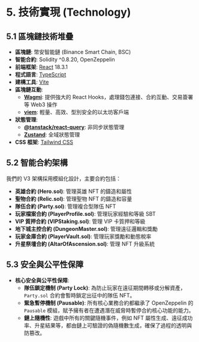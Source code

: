 # 5. 技術實現 (Technology)

## 5.1 區塊鏈技術堆疊

* **區塊鏈**: 幣安智能鏈 (Binance Smart Chain, BSC)
* **智能合約**: Solidity ^0.8.20, OpenZeppelin
* **前端框架**: [React](https://react.dev/) 18.3.1
* **程式語言**: [TypeScript](https://www.typescriptlang.org/)
* **建構工具**: [Vite](https://vitejs.dev/)
* **區塊鏈互動**:
  * [**Wagmi**](https://wagmi.sh/): 提供強大的 React Hooks，處理錢包連接、合約互動、交易簽署等 Web3 操作
  * [**viem**](https://viem.sh/): 輕量、高效、型別安全的以太坊客戶端
* **狀態管理**:
  * [**@tanstack/react-query**](https://tanstack.com/query/latest): 非同步狀態管理
  * [**Zustand**](https://github.com/pmndrs/zustand): 全域狀態管理
* **CSS 框架**: [Tailwind CSS](https://tailwindcss.com/)

## 5.2 智能合約架構

我們的 V3 架構採用模組化設計，主要合約包括：

* **英雄合約 (Hero.sol)**: 管理英雄 NFT 的鑄造和屬性
* **聖物合約 (Relic.sol)**: 管理聖物 NFT 的鑄造和容量
* **隊伍合約 (Party.sol)**: 管理複合型隊伍 NFT
* **玩家檔案合約 (PlayerProfile.sol)**: 管理玩家經驗和等級 SBT
* **VIP 質押合約 (VIPStaking.sol)**: 管理 VIP 卡質押和等級
* **地下城主控合約 (DungeonMaster.sol)**: 管理遠征邏輯和獎勵
* **玩家金庫合約 (PlayerVault.sol)**: 管理玩家獎勵和動態稅率
* **升星祭壇合約 (AltarOfAscension.sol)**: 管理 NFT 升級系統

## 5.3 安全與公平性保障
* **核心安全與公平性保障**:
  * **隊伍鎖定機制 (Party Lock)**: 為防止玩家在遠征期間轉移或分解資產，`Party.sol` 合約會暫時鎖定出征中的隊伍 NFT。
  * **緊急暫停機制 (Pausable)**: 所有核心業務合約都繼承了 OpenZeppelin 的 `Pausable` 模組，賦予擁有者在遭遇潛在威脅時暫停合約核心功能的能力。
  * **鏈上隨機性**: 遊戲中所有的關鍵隨機事件，例如 NFT 屬性生成、遠征成功率、升星結果等，都由鏈上可驗證的偽隨機數生成，確保了過程的透明與防篡改。

